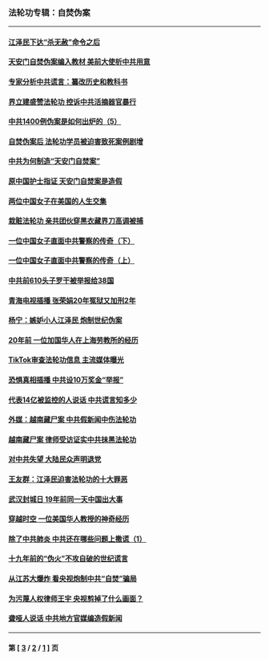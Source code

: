 ### 法轮功专辑：自焚伪案
---
#### [江泽民下达“杀无赦”命令之后](../../pages/nf5562/n13878084.md?03240430) 
#### [天安门自焚伪案编入教材 美前大使析中共用意](../../pages/nf5562/n13791932.md?03240430) 
#### [专家分析中共谎言：纂改历史和教科书](../../pages/nf5562/n13781542.md?03240430) 
#### [界立建盛赞法轮功 控诉中共活摘器官暴行](../../pages/nf5562/n13781971.md?03240430) 
#### [中共1400例伪案是如何出炉的（5）](../../pages/nf5562/n13226831.md?03240430) 
#### [自焚伪案后 法轮功学员被迫害致死案例剧增](../../pages/nf5562/n13190600.md?03240430) 
#### [中共为何制造“天安门自焚案”](../../pages/nf5562/n13183270.md?03240430) 
#### [原中国护士指证 天安门自焚案是造假](../../pages/nf5562/n13172289.md?03240430) 
#### [两位中国女子在美国的人生交集](../../pages/nf5562/n13156138.md?03240430) 
#### [栽赃法轮功 亲共团伙穿黑衣藏界刀高调被捕](../../pages/nf5562/n13073780.md?03240430) 
#### [一位中国女子直面中共警察的传奇（下）](../../pages/nf5562/n12989706.md?03240430) 
#### [一位中国女子直面中共警察的传奇（上）](../../pages/nf5562/n12985072.md?03240430) 
#### [中共前610头子罗干被举报给38国](../../pages/nf5562/n12975419.md?03240430) 
#### [青海电视插播 张荣娟20年冤狱又加刑2年](../../pages/nf5562/n12738166.md?03240430) 
#### [杨宁：嫉妒小人江泽民 炮制世纪伪案](../../pages/nf5562/n12724108.md?03240430) 
#### [20年前 一位加国华人在上海劳教所的经历](../../pages/nf5562/n12707932.md?03240430) 
#### [TikTok审查法轮功信息 主流媒体曝光](../../pages/nf5562/n12362336.md?03240430) 
#### [恐惧真相插播 中共设10万奖金“举报”](../../pages/nf5562/n12306396.md?03240430) 
#### [代表14亿被监控的人说话 中共谎言知多少](../../pages/nf5562/n12297484.md?03240430) 
#### [外媒：越南藏尸案 中共假新闻中伤法轮功](../../pages/nf5562/n12264411.md?03240430) 
#### [越南藏尸案 律师受访证实中共抹黑法轮功](../../pages/nf5562/n12261878.md?03240430) 
#### [对中共失望 大陆民众声明退党](../../pages/nf5562/n12187315.md?03240430) 
#### [王友群：江泽民迫害法轮功的十大罪恶](../../pages/nf5562/n12169074.md?03240430) 
#### [武汉封城日 19年前同一天中国出大事](../../pages/nf5562/n12150901.md?03240430) 
#### [穿越时空  一位美国华人教授的神奇经历](../../pages/nf5562/n12097460.md?03240430) 
#### [除了中共肺炎 中共还在哪些问题上撒谎（1）](../../pages/nf5562/n11955770.md?03240430) 
#### [十九年前的“伪火”不攻自破的世纪谎言](../../pages/nf5562/n11813238.md?03240430) 
#### [从江苏大爆炸 看央视炮制中共“自焚”骗局](../../pages/nf5562/n11140275.md?03240430) 
#### [为污蔑人权律师王宇 央视剪掉了什么画面？](../../pages/nf5562/n11130142.md?03240430) 
#### [聋哑人说话 中共地方官媒编造假新闻](../../pages/nf5562/n11006067.md?03240430) 

---
#### 第 [ [3](./3.md?03240430) / [2](./2.md?03240430) / [1](./1.md?03240430) ] 页
